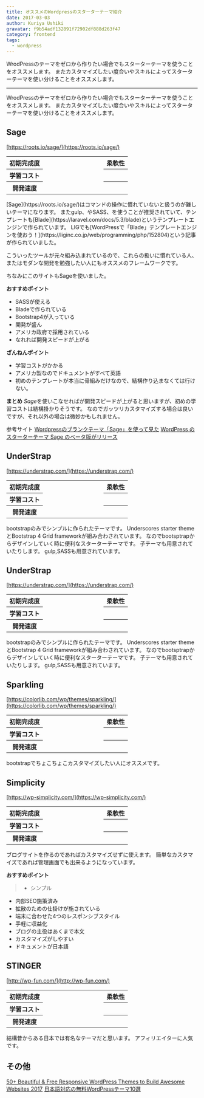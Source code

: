 ```yaml
---
title: オススメのWordpressのスターターテーマ紹介
date: 2017-03-03
author: Kuriya Ushiki
gravatar: f9b54adf132891f72902df888d263f47
category: frontend
tags:
  - wordpress
---
```


WrodPressのテーマをゼロから作りたい場合でもスターターテーマを使うことをオススメします。
またカスタマイズしたい度合いやスキルによってスターターテーマを使い分けることをオススメします。

---

WrodPressのテーマをゼロから作りたい場合でもスターターテーマを使うことをオススメします。
またカスタマイズしたい度合いやスキルによってスターターテーマを使い分けることをオススメします。

## Sage

[https://roots.io/sage/](https://roots.io/sage/)


<table class="table">
<tbody>
<tr>
  <th class="text-right">初期完成度</th>
  <td style="width:50%">
    <div class="progress">
    <div class="progress-bar" role="progressbar" style="width: 20%" aria-valuenow="15" aria-valuemin="0" aria-valuemax="100"></div>
    <div class="progress-bar bg-info" role="progressbar" style="width: 80%" aria-valuenow="20" aria-valuemin="0" aria-valuemax="100"></div>
  </div></td>
  <th>柔軟性</th>
</tr>
<tr>
  <th class="text-right">学習コスト</th>
  <td>
    <div class="progress">
      <div class="progress-bar" role="progressbar" style="width: 90%" aria-valuenow="15" aria-valuemin="0" aria-valuemax="100"></div>
    </div>
  </td>
  <th></th>
</tr>
<tr>
  <th class="text-right">開発速度</th>
  <td>
    <div class="progress">
    <div class="progress-bar" role="progressbar" style="width: 85%" aria-valuenow="15" aria-valuemin="0" aria-valuemax="100"></div>
  </div></td>
  <th></th>
</tr>
</tbody>
</table>
[Sage](https://roots.io/sage/)はコマンドの操作に慣れていないと扱うのが難しいテーマになります。
またgulp、やSASS、を使うことが推奨されていて、テンプレートも[Blade](https://laravel.com/docs/5.3/blade)というテンプレートエンジンで作られています。
LIGでも[WordPressで「Blade」テンプレートエンジンを使おう！](https://liginc.co.jp/web/programming/php/152804)という記事が作られていました。

こういったツールが元々組み込まれているので、これらの扱いに慣れている人、またはモダンな開発を勉強したい人にもオススメのフレームワークです。

ちなみにこのサイトもSageを使いました。

**おすすめポイント**
* SASSが使える
* Bladeで作られている
* Bootstrap4が入っている
* 開発が盛ん
* アメリカ政府で採用されている
* なれれば開発スピードが上がる

**ざんねんポイント**
* 学習コストがかかる
* アメリカ製なのでドキュメントがすべて英語
* 初めのテンプレートが本当に骨組みだけなので、結構作り込まなくては行けない。

**まとめ**
*Sage*を使いこなせればが開発スピードが上がると思いますが、初めの学習コストは結構掛かりそうです。
なのでガッツリカスタマイズする場合は良いですが、それ以外の場合は微妙かもしれません。

参考サイト
[Wordpressのブランクテーマ「Sage」を使って見た](http://shintaro-kawase.hatenablog.com/entry/2016/06/05/035645)
[WordPress のスターターテーマ Sage のベータ版がリリース](https://capitalp.jp/2017/01/20/sage-beta/)

## UnderStrap

[https://understrap.com/](https://understrap.com/)
<table class="table">
<tbody>
<tr>
  <th class="text-right">初期完成度</th>
  <td style="width:50%">
    <div class="progress">
      <div class="progress-bar" role="progressbar" style="width: 50%" aria-valuenow="15" aria-valuemin="0" aria-valuemax="100"></div>
      <div class="progress-bar bg-info" role="progressbar" style="width: 50%" aria-valuenow="20" aria-valuemin="0" aria-valuemax="100"></div>
    </div>
  </td>
  <th>柔軟性</th>
</tr>
<tr>
  <th class="text-right">学習コスト</th>
  <td>
    <div class="progress">
    <div class="progress-bar" role="progressbar" style="width: 45%" aria-valuenow="15" aria-valuemin="0" aria-valuemax="100"></div>
  </div></td>
  <th></th>
</tr>
<tr>
  <th class="text-right">開発速度</th>
  <td>
    <div class="progress">
      <div class="progress-bar" role="progressbar" style="width: 70%" aria-valuenow="15" aria-valuemin="0" aria-valuemax="100"></div>
    </div>
  </td>
  <th></th>
</tr>
</tbody>
</table>
bootstrapのみでシンプルに作られたテーマです。
Underscores starter themeとBootstrap 4 Grid frameworkが組み合わされています。
なのでbootsptrapからデザインしていく時に便利なスターターテーマです。
子テーマも用意されていたりします。
gulp,SASSも用意されています。


## UnderStrap

[https://understrap.com/](https://understrap.com/)
<table class="table">
<tbody>
<tr>
  <th class="text-right">初期完成度</th>
  <td style="width:50%">
    <div class="progress">
      <div class="progress-bar" role="progressbar" style="width: 50%" aria-valuenow="15" aria-valuemin="0" aria-valuemax="100"></div>
      <div class="progress-bar bg-info" role="progressbar" style="width: 50%" aria-valuenow="20" aria-valuemin="0" aria-valuemax="100"></div>
    </div>
  </td>
  <th>柔軟性</th>
</tr>
<tr>
  <th class="text-right">学習コスト</th>
  <td>
    <div class="progress">
    <div class="progress-bar" role="progressbar" style="width: 45%" aria-valuenow="15" aria-valuemin="0" aria-valuemax="100"></div>
  </div></td>
  <th></th>
</tr>
<tr>
  <th class="text-right">開発速度</th>
  <td>
    <div class="progress">
    <div class="progress-bar" role="progressbar" style="width: 70%" aria-valuenow="15" aria-valuemin="0" aria-valuemax="100"></div>
  </div></td>
  <th></th>
</tr>
</tbody>
</table>
bootstrapのみでシンプルに作られたテーマです。
Underscores starter themeとBootstrap 4 Grid frameworkが組み合わされています。
なのでbootsptrapからデザインしていく時に便利なスターターテーマです。
子テーマも用意されていたりします。
gulp,SASSも用意されています。


## Sparkling

[https://colorlib.com/wp/themes/sparkling/](https://colorlib.com/wp/themes/sparkling/)
<table class="table">
<tbody>
<tr>
<th class="text-right">初期完成度</th>
<td style="width:50%">
  <div class="progress">
  <div class="progress-bar" role="progressbar" style="width: 80%" aria-valuenow="15" aria-valuemin="0" aria-valuemax="100"></div>
  <div class="progress-bar bg-info" role="progressbar" style="width: 20%" aria-valuenow="20" aria-valuemin="0" aria-valuemax="100"></div>
</div></td>
<th>柔軟性</th>
</tr>
<tr>
<th class="text-right">学習コスト</th>
<td>
  <div class="progress">
  <div class="progress-bar" role="progressbar" style="width: 23%" aria-valuenow="15" aria-valuemin="0" aria-valuemax="100"></div>
</div></td>
<th></th>
</tr>
<tr>
<th class="text-right">開発速度</th>
<td>
  <div class="progress">
  <div class="progress-bar" role="progressbar" style="width: 40%" aria-valuenow="15" aria-valuemin="0" aria-valuemax="100"></div>
</div></td>
<th></th>
</tr>
</tbody>
</table>
bootstrapでちょこちょこカスタマイズしたい人にオススメです。

## Simplicity

[https://wp-simplicity.com/](https://wp-simplicity.com/)
<table class="table">
<tbody>
<tr>
<th class="text-right">初期完成度</th>
<td style="width:50%">
  <div class="progress">
  <div class="progress-bar" role="progressbar" style="width: 85%" aria-valuenow="15" aria-valuemin="0" aria-valuemax="100"></div>
  <div class="progress-bar bg-info" role="progressbar" style="width: 15%" aria-valuenow="20" aria-valuemin="0" aria-valuemax="100"></div>
</div></td>
<th>柔軟性</th>
</tr>
<tr>
<th class="text-right">学習コスト</th>
<td>
  <div class="progress">
  <div class="progress-bar" role="progressbar" style="width: 23%" aria-valuenow="15" aria-valuemin="0" aria-valuemax="100"></div>
</div></td>
<th></th>
</tr>
<tr>
<th class="text-right">開発速度</th>
<td>
  <div class="progress">
  <div class="progress-bar" role="progressbar" style="width: 40%" aria-valuenow="15" aria-valuemin="0" aria-valuemax="100"></div>
</div></td>
<th></th>
</tr>
</tbody>
</table>

ブログサイトを作るのであればカスタマイズせずに使えます。
簡単なカスタマイズであれば管理画面でも出来るようになっています。

**おすすめポイント**
>* シンプル
* 内部SEO施策済み
* 拡散のための仕掛けが施されている
* 端末に合わせた4つのレスポンシブスタイル
* 手軽に収益化
* ブログの主役はあくまで本文
* カスタマイズがしやすい
* ドキュメントが日本語

## STINGER
[http://wp-fun.com/](http://wp-fun.com/)
<table class="table">
<tbody>
<tr>
<th class="text-right">初期完成度</th>
<td style="width:50%">
  <div class="progress">
  <div class="progress-bar" role="progressbar" style="width: 88%" aria-valuenow="15" aria-valuemin="0" aria-valuemax="100"></div>
  <div class="progress-bar bg-info" role="progressbar" style="width: 12%" aria-valuenow="20" aria-valuemin="0" aria-valuemax="100"></div>
</div></td>
<th>柔軟性</th>
</tr>
<tr>
<th class="text-right">学習コスト</th>
<td>
  <div class="progress">
  <div class="progress-bar" role="progressbar" style="width: 10%" aria-valuenow="15" aria-valuemin="0" aria-valuemax="100"></div>
</div></td>
<th></th>
</tr>
<tr>
<th class="text-right">開発速度</th>
<td>
  <div class="progress">
  <div class="progress-bar" role="progressbar" style="width: 40%" aria-valuenow="15" aria-valuemin="0" aria-valuemax="100"></div>
</div></td>
<th></th>
</tr>
</tbody>
</table>

結構昔からある日本では有名なテーマだと思います。
アフィリエイターに人気です。






## その他
[50+ Beautiful & Free Responsive WordPress Themes to Build Awesome Websites 2017](https://colorlib.com/wp/free-wordpress-themes/)
[日本語対応の無料WordPressテーマ10選](https://www.webtoolnavi.com/japanese-wordpress-theme-10/)